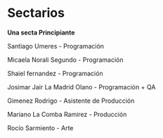 # Sectarios
__Una secta Principiante__

Santiago Umeres - Programación    
                                    
Micaela Norali Segundo - Programación

Shaiel fernandez - Programación

Josimar Jair La Madrid Olano - Programación + QA

Gimenez Rodrigo - Asistente de Producción 

Mariano La Comba Ramirez - Producción                   

Rocío Sarmiento - Arte  
